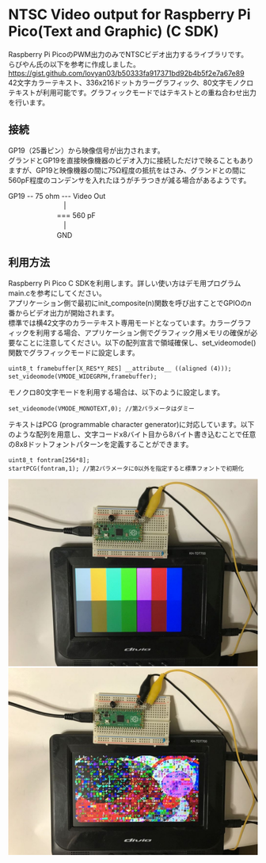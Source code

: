 # NTSC Video output for Raspberry Pi Pico(Text and Graphic) (C SDK)
Raspberry Pi PicoのPWM出力のみでNTSCビデオ出力するライブラリです。  
らびやん氏の以下を参考に作成しました。  
https://gist.github.com/lovyan03/b50333fa917371bd92b4b5f2e7a67e89  
42文字カラーテキスト、336x216ドットカラーグラフィック、80文字モノクロテキストが利用可能です。グラフィックモードではテキストとの重ね合わせ出力を行います。  
## 接続
GP19（25番ピン）から映像信号が出力されます。  
グランドとGP19を直接映像機器のビデオ入力に接続しただけで映ることもありますが、GP19と映像機器の間に75Ω程度の抵抗をはさみ、グランドとの間に560pF程度のコンデンサを入れたほうがチラつきが減る場合があるようです。  
  
GP19 -- 75 ohm --- Video Out  
　　　　　　　　|  
　　　　　　　=== 560 pF  
　　　　　　　　|  
　　　　　　　GND  
  
## 利用方法
Raspberry Pi Pico C SDKを利用します。詳しい使い方はデモ用プログラムmain.cを参考にしてください。  
アプリケーション側で最初にinit_composite(n)関数を呼び出すことでGPIOのn番からビデオ出力が開始されます。  
標準では横42文字のカラーテキスト専用モードとなっています。カラーグラフィックを利用する場合、アプリケーション側でグラフィック用メモリの確保が必要なことに注意してください。以下の配列宣言で領域確保し、set_videomode()関数でグラフィックモードに設定します。  
  
    uint8_t framebuffer[X_RES*Y_RES] __attribute__ ((aligned (4)));  
    set_videomode(VMODE_WIDEGRPH,framebuffer);  
  
モノクロ80文字モードを利用する場合は、以下のように設定します。  
  
    set_videomode(VMODE_MONOTEXT,0); //第2パラメータはダミー  
  
テキストはPCG (programmable character generator)に対応しています。以下のような配列を用意し、文字コードx8バイト目から8バイト書き込むことで任意の8x8ドットフォントパターンを定義することができます。  

    uint8_t fontram[256*8];  
    startPCG(fontram,1); //第2パラメータに0以外を指定すると標準フォントで初期化  
  
![](picture1.jpg)  
![](picture2.jpg)  
